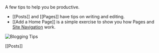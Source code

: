 ﻿A few tips to help you be productive.

- [[Posts]] and [[Pages]] have tips on writing and editing.
- [[Add a Home Page]] is a simple exercise to show you how Pages and [Site Navigation](/admin/navigation) work.

![Blogging Tips](https://cdn.pixabay.com/photo/2019/05/21/07/57/blogger-4218491_960_720.jpg "Blogging Tips")

<span class="next">[[Posts]]</span>